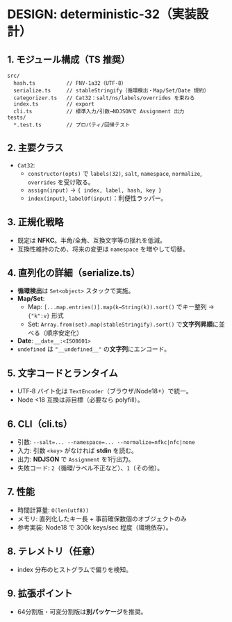 # DESIGN: deterministic-32（実装設計）

## 1. モジュール構成（TS 推奨）
```
src/
  hash.ts          // FNV-1a32（UTF-8）
  serialize.ts     // stableStringify（循環検出・Map/Set/Date 規約）
  categorizer.ts   // Cat32：salt/ns/labels/overrides を束ねる
  index.ts         // export
  cli.ts           // 標準入力/引数→NDJSONで Assignment 出力
tests/
  *.test.ts        // プロパティ/回帰テスト
```

## 2. 主要クラス
- `Cat32`:
  - `constructor(opts)` で `labels(32)`, `salt`, `namespace`, `normalize`, `overrides` を受け取る。
  - `assign(input)` → `{ index, label, hash, key }`
  - `index(input)`, `labelOf(input)`：利便性ラッパー。

## 3. 正規化戦略
- 既定は **NFKC**。半角/全角、互換文字等の揺れを低減。
- 互換性維持のため、将来の変更は `namespace` を増やして切替。

## 4. 直列化の詳細（serialize.ts）
- **循環検出**は `Set<object>` スタックで実施。
- **Map/Set**:
  - Map: `[...map.entries()].map(k→String(k)).sort()` でキー整列 → `{"k":v}` 形式
  - Set: `Array.from(set).map(stableStringify).sort()` で**文字列昇順**に並べる（順序安定化）
- **Date**: `__date__:<ISO8601>`
- `undefined` は `"__undefined__"` の**文字列**にエンコード。

## 5. 文字コードとランタイム
- UTF‑8 バイト化は `TextEncoder`（ブラウザ/Node18+）で統一。
- Node <18 互換は非目標（必要なら polyfill）。

## 6. CLI（cli.ts）
- 引数: `--salt=... --namespace=... --normalize=nfkc|nfc|none`
- 入力: 引数 `<key>` がなければ **stdin** を読む。
- 出力: **NDJSON** で `Assignment` を1行出力。
- 失敗コード: `2`（循環/ラベル不正など）、`1`（その他）。

## 7. 性能
- 時間計算量: `O(len(utf8))`
- メモリ: 直列化したキー長 + 事前確保数個のオブジェクトのみ
- 参考実装: Node18 で 300k keys/sec 程度（環境依存）。

## 8. テレメトリ（任意）
- index 分布のヒストグラムで偏りを検知。

## 9. 拡張ポイント
- 64分割版・可変分割版は**別パッケージ**を推奨。
